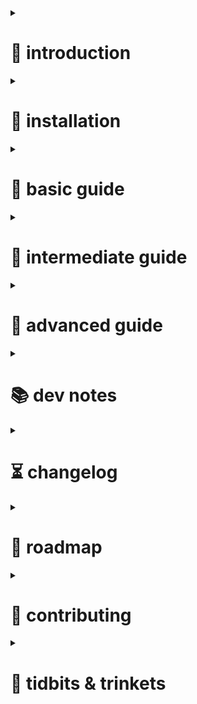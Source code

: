 <details><summary> 

# 👋 introduction </summary>
gapprox is a python toolkit to find the approximate function of a [graph][graph of a function]  
instead of "find the graph of a function", youre flipping it: "find the function of a graph"

gapprox helps streamline the process of graph approximation

[graph of a function]: https://en.wikipedia.org/wiki/Graph_of_a_function  
</details><details><summary> 
        
# 💾 installation </summary>
get it from PyPI: 
```shell
pip install gapprox
```

or install the latest from GitHub:
```shell
git clone https://github.com/deftasparagusanaconda/gapprox
cd gapprox
pip install .
```

for faster performance, install with all optional dependencies:
```shell
pip install gapprox[all]
```

</details><details><summary> 

# 📗 basic guide </summary>
basic usage:
```python
import gapprox

function = gapprox.fit([1, 2, 4, 6, 3], [1, 2, 5, 5, 2])

print(function)
print(function(2.5))
```

`import gapprox` loads the gapprox package into python  
`gapprox.fit()` uses an AI model to select the best approximation method and returns an [Expression](#expression)  
you can print the Expression `print(function)` or call it like a function `function(2.5)`  

</details><details><summary>  

# 📙 intermediate guide </summary>
this is for users who want more control and familiarity with gapprox. it should take you 5 minutes to read through this. follow the given example:
```python
import gapprox as ga

graph = ga.Approximation(
    paramgen = ga.paramgens.line.least_squares
    structgen = ga.structgens.polynomial
)

function = graph.evaluate([1, 2, 4, 6, 3], [1, 2, 5, 5, 2])    # calculate an approximation with the given configuration

print(function)
print(function(3.5))
```

gapprox uses `Approximation` to remember how to 

```python
import gapprox as ga

graph = ga.Optimizer(

function = graph.evaluate(

print(function)
print(function(3.5))
```
</details><details><summary>

# 📕 advanced guide </summary>  

this is for users who want to understand how gapprox works. you are not expected to read everything so dont worry. read only what you need!

<details><summary>

## gapprox.Expression </summary>
an [object template][class]. it represents a mathematical expression like `2*x + 3` or `sin(x)`  
it is [callable][callable], meaning you can evaluate it if you substitute the variables. it is also printable. the syntax is similar to sympy:

```python
import gapprox as ga

x = ga.symbol("x")

expr = ga.Expression("2*x + 3")
print(expr(x=2))    # same as print(expr.subs(x=2))

# 7
```

if the variables are not completely substituted, it returns a simplified Expression:
```python
import gapprox as ga

x, y = ga.symbol("x", "y")

expr = ga.Expression("2*x + 3*y + 4")
print(expr(x=2))    # same as print(expr.subs(x=2))

# 3*y + 7
```

it uses one of any three internal systems, morphing on-the-fly as appropriate:

- directed acyclic graph ([gapprox.Dag](#dag))
- binary expression tree ([gapprox.Tree](#tree))
- [sympy expression][sympy expression] (used only if specified in the [constructor][constructor] arguments as `Expression(force_sympy=True)`

<details><summary>.subs()</summary>


</details></details><details><summary>

## gapprox.paramgens </summary>
[callable][callable] functions. a paramgen generates a list of parameters

</details><details><summary>

## gapprox.structgens </summary>
[callable][callable] functions. a structgen generates the structure of Expression

</details><details><summary>

## gapprox.Optimizer </summary>
an [object template][class]. it is a stateful component that improves 

[binary function]: https://en.wikipedia.org/wiki/Binary_function
[callable]: https://en.wikipedia.org/wiki/Callable_object
[constructor]: https://en.wikipedia.org/wiki/Constructor_(object-oriented_programming)
[class]: https://en.wikipedia.org/wiki/Class_(computer_programming)
[DAG]: https://en.wikipedia.org/wiki/Directed_acyclic_graph
[BET]: https://en.wikipedia.org/wiki/Binary_expression_tree
[sympy expression]: https://docs.sympy.org/latest/tutorials/intro-tutorial/manipulation.html
[method]: https://en.wikipedia.org/wiki/Method_(computer_programming)

</details><details><summary>

## gapprox.fit() </summary>

a [callable][callable] function. it uses an AI model to run the most appropriate approximation model, and returns an [Expression](#expression)


</details></details><details><summary>  

# 📚 dev notes </summary>

this section is for me and contributors to understand how the implementation works, and why some choices were made. not meant for users (but you're welcome to peek too ^ʷ^)

<details><summary>

## versioning </summary>

gapprox follows [semantic versioning][semver] as `major`.`minor`.`patch`  

`major` - backward-incompatible API changes  
`minor` - backward-compatible features  
`patch` - backward-compatible bug fixes  

[semver]: https://semver.org/

</details><details><summary>

## Dag </summary>
an [object template][class]. it represents a [directed acyclic graph][DAG] by storing a collection of nodes

it uses one of any three internal systems, morphing on-the-fly as appropriate

- adjacency list
- adjacency matrix
- edges list
</details><details><summary>

## Tree </summary>
an [object template][class]. it represents a [binary expression tree][BET] by storing a collection of nodes. it is very similar to [gapprox.Dag](#dag) except it allows only [binary functions][binary function]

</details><details><summary>

## polynomials </summary>

polynomials are stored as an array of terms. each term is stored as [coefficient, [exponent1, exponent2, exponent3, ...]] this is better than a tensor representation because:
1. if there are only a few terms, the tensor becomes a sparse tensor, wasting a lot of reserved memory
2. the tensor will support only whole-number coefficients
3. it can store large coefficients without having to reserve large memory. for example, x^1000
4. it allows different data types for coefficents and exponents

storing terms in this way allows us to store fractional polynomials; for example x^2.5 + 3 is stored as [[1, 2.5], [3]]

alternatively, if we want to store integer exponents, a term may be stored as [float coefficent, int exponent_array[]]. additionally, on the off-chance that the exponent_array is itself a sparse vector (i.e. each term has only a few variables in it), we may store it as a coordinate list. there are numerous ways to do so.

gapprox does not have a special Polynomial class for this for a few reasons:
1. non-conventional and data-dependent physical storage strategy
2. Expression is powerful enough to handle storing polynomials
3. most polynomials have few terms anyway
4. it introduces an unnecessary class

</details></details><details><summary>

# ⏳ changelog </summary>

0.1.0:  
+ first official PyPI release as `graphapproximator`
+ minimal but usable `paramgen` and `structgen`

0.2.0:
+ improved API
+ added `ga` launcher (python REPL with `ga` imported)

0.3.0:
+ re-release as `gapprox` on PyPI
+ clean up module namespace
- remove CLI entry points (package-only interface)
- reduce dynamic behaviour on import
</details><details><summary>
        
# 🚀 roadmap </summary>

- DAG/expression trees  
- multi-objective analysis (and [pareto front](https://en.wikipedia.org/wiki/Pareto_front) presentation)  
- web app  
- symbolic regression  
- complex numbers  
- parametric function support  
- multiple-input multiple-output
- n-dimensional plotters  
- surface approximation  
- [many-to-many][relation types] relation approximation  
- point density evaluators  
- hypersonic blasters 🚀

in the far far future, ga will support multiple-input multiple-output approximation. for m inputs and n outputs, it runs n approximations of m-dimensional [manifolds][manifold] separately  
effectively, this turns it into a general-purpose prediction library, analogous to AI  
currently, ga only supports single-input single-output [many-to-one][relation types] functions

[relation types]: https://en.wikipedia.org/wiki/Relation_(mathematics)#Combinations_of_properties
[manifold]: https://en.wikipedia.org/wiki/Manifold
</details><details><summary>

# 🤝 contributing </summary>

gapprox is currently not looking for contributors. solo dev work is required to get a good structure going. "if you want something done right, you gotta do it yourself"  

</details><details><summary>

# 🧶 tidbits & trinkets </summary>

- see [disciplines](https://github.com/deftasparagusanaconda/gapprox/tree/main/documentation/disciplines.md) for which disciplines this project intersects with
</details>
